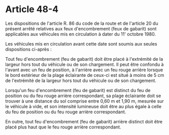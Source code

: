 # Article 48-4

Les dispositions de l'article R. 86 du code de la route et de l'article 20 du présent arrêté relatives aux feux d'encombrement (feux de gabarit) sont applicables aux véhicules mis en circulation à dater du 11' octobre 1980.

Les véhicules mis en circulation avant cette date sont soumis aux seules dispositions ci-après :

Tout feu d'encombrement (feu de gabarit) doit être placé à l'extrémité de la largeur hors tout du véhicule ou de son chargement. Il peut être confondu à l'avant avec un feu de position, à l'arrière avec un feu rouge arrière lorsque le bord extérieur de la plage éclairante de ceux-ci est situé à moins de 5 cm de l'extrémité de la largeur hors tout du véhicule ou de son chargement.

Lorsqu'un feu d'encombrement (feu de gabarit) est distinct du feu de position ou du feu rouge arrière correspondant, sa plage éclairante doit se trouver à une distance du sol comprise entre 0,60 m et 1,90 m, mesurée sur le véhicule à vide, et son intensité lumineuse doit être au plus égale à celle du feu de position ou du feu rouge arrière correspondant.

En outre, tout feu d'encombrement (feu de gabarit) arrière distinct doit être placé plus haut que le feu rouge arrière correspondant.
